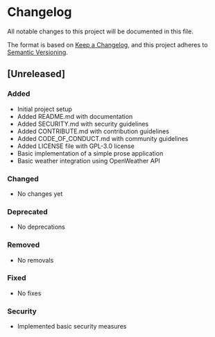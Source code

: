 
# Changelog
All notable changes to this project will be documented in this file.

The format is based on [Keep a Changelog](https://keepachangelog.com/en/1.0.0/),
and this project adheres to [Semantic Versioning](https://semver.org/spec/v2.0.0.html).

## [Unreleased]

### Added
- Initial project setup
- Added README.md with documentation
- Added SECURITY.md with security guidelines
- Added CONTRIBUTE.md with contribution guidelines
- Added CODE_OF_CONDUCT.md with community guidelines
- Added LICENSE file with GPL-3.0 license
- Basic implementation of a simple prose application
- Basic weather integration using OpenWeather API

### Changed
- No changes yet

### Deprecated
- No deprecations

### Removed
- No removals

### Fixed
- No fixes

### Security
- Implemented basic security measures